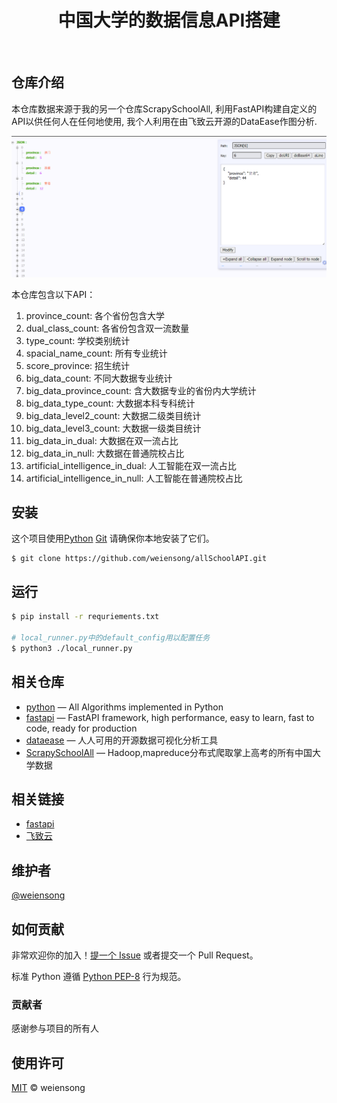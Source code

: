 <h1 align="center">中国大学的数据信息API搭建</h1>

<p align="center">
<img src="https://img.shields.io/badge/python_-%3E%3D3.8-green" alt=""> <img src="https://img.shields.io/badge/license_-MIT-green" alt=""> <img src="https://img.shields.io/badge/pymysql-blue" alt=""> <img src="https://img.shields.io/badge/dataease-blue" alt="">  <img src="https://img.shields.io/badge/fastapi-blue" alt=""> 
</p>

## 仓库介绍

  本仓库数据来源于我的另一个仓库ScrapySchoolAll, 利用FastAPI构建自定义的API以供任何人在任何地使用, 我个人利用在由飞致云开源的DataEase作图分析.

![img.png](img.png)

本仓库包含以下API：

1. province_count: 各个省份包含大学
2. dual_class_count: 各省份包含双一流数量
3. type_count: 学校类别统计
4. spacial_name_count: 所有专业统计
5. score_province: 招生统计
6. big_data_count: 不同大数据专业统计
7. big_data_province_count: 含大数据专业的省份内大学统计
8. big_data_type_count: 大数据本科专科统计
9. big_data_level2_count: 大数据二级类目统计
10. big_data_level3_count: 大数据一级类目统计
11. big_data_in_dual: 大数据在双一流占比
12. big_data_in_null: 大数据在普通院校占比
13. artificial_intelligence_in_dual: 人工智能在双一流占比
14. artificial_intelligence_in_null: 人工智能在普通院校占比


## 安装

这个项目使用[Python](https://www.python.org/) [Git](https://git-scm.com/) 请确保你本地安装了它们。

```shell
$ git clone https://github.com/weiensong/allSchoolAPI.git
```



## 运行
```sh
$ pip install -r requriements.txt

# local_runner.py中的default_config用以配置任务
$ python3 ./local_runner.py
```


## 相关仓库

- [python](https://github.com/TheAlgorithms/Python) — All Algorithms implemented in Python
- [fastapi](https://github.com/tiangolo/fastapi) — FastAPI framework, high performance, easy to learn, fast to code, ready for production
- [dataease](https://github.com/dataease/dataeasen) — 人人可用的开源数据可视化分析工具
- [ScrapySchoolAll](https://github.com/weiensong/ScrapySchoolAll) — Hadoop,mapreduce分布式爬取掌上高考的所有中国大学数据



## 相关链接

- [fastapi](https://fastapi.tiangolo.com/)
- [飞致云](https://www.fit2cloud.com/)




## 维护者

[@weiensong](https://github.com/weiensong)



## 如何贡献

非常欢迎你的加入！[提一个 Issue](https://github.com/weiensong/allSchoolAPI/issues) 或者提交一个 Pull Request。


标准 Python 遵循 [Python PEP-8](https://peps.python.org/pep-0008/) 行为规范。

### 贡献者

感谢参与项目的所有人



## 使用许可

[MIT](LICENSE) © weiensong

